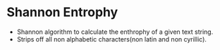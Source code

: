 # Shannon Entrophy
- Shannon algorithm to calculate the enthrophy of a given text string. 
- Strips off all non alphabetic characters(non latin and non cyrillic).
